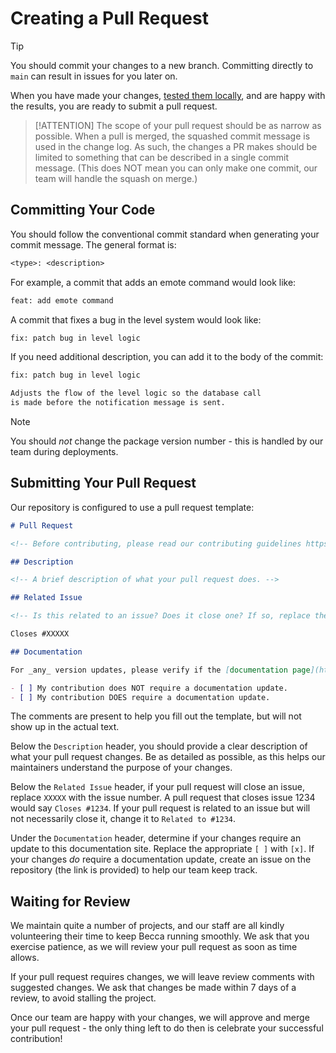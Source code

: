 # Creating a Pull Request

> [!TIP]
> You should commit your changes to a new branch. Committing directly to `main` can result in issues for you later on.

When you have made your changes, [tested them locally](/testing-changes.md), and are happy with the results, you are ready to submit a pull request.

> [!ATTENTION]
> The scope of your pull request should be as narrow as possible. When a pull is merged, the squashed commit message is used in the change log. As such, the changes a PR makes should be limited to something that can be described in a single commit message. (This does NOT mean you can only make one commit, our team will handle the squash on merge.)

## Committing Your Code

You should follow the conventional commit standard when generating your commit message. The general format is:

```txt
<type>: <description>
```

For example, a commit that adds an emote command would look like:

```txt
feat: add emote command
```

A commit that fixes a bug in the level system would look like:

```txt
fix: patch bug in level logic
```

If you need additional description, you can add it to the body of the commit:

```txt
fix: patch bug in level logic

Adjusts the flow of the level logic so the database call
is made before the notification message is sent.
```

> [!NOTE]
> You should _not_ change the package version number - this is handled by our team during deployments.

## Submitting Your Pull Request

Our repository is configured to use a pull request template:

```md
# Pull Request

<!-- Before contributing, please read our contributing guidelines https://github.com/BeccaLyria/discord-bot/blob/main/CONTRIBUTING.md -->

## Description

<!-- A brief description of what your pull request does. -->

## Related Issue

<!-- Is this related to an issue? Does it close one? If so, replace the XXXXX below with the issue number. -->

Closes #XXXXX

## Documentation

For _any_ version updates, please verify if the [documentation page](https://docs.beccalyria.com?utm_source=docs&utm_medium=creating-pr) needs an update. If it does, please [create an issue there](https://github.com/BeccaLyria/discord-documentation/issues/new?assignees=nhcarrigan&labels=%F0%9F%9A%A6+status%3A+awaiting+triage&template=update.md&title=%5BUPDATE%5D) to ensure it is not forgotten.

- [ ] My contribution does NOT require a documentation update.
- [ ] My contribution DOES require a documentation update.
```

The comments are present to help you fill out the template, but will not show up in the actual text.

Below the `Description` header, you should provide a clear description of what your pull request changes. Be as detailed as possible, as this helps our maintainers understand the purpose of your changes.

Below the `Related Issue` header, if your pull request will close an issue, replace `XXXXX` with the issue number. A pull request that closes issue 1234 would say `Closes #1234`. If your pull request is related to an issue but will not necessarily close it, change it to `Related to #1234`.

Under the `Documentation` header, determine if your changes require an update to this documentation site. Replace the appropriate `[ ]` with `[x]`. If your changes _do_ require a documentation update, create an issue on the repository (the link is provided) to help our team keep track.

## Waiting for Review

We maintain quite a number of projects, and our staff are all kindly volunteering their time to keep Becca running smoothly. We ask that you exercise patience, as we will review your pull request as soon as time allows.

If your pull request requires changes, we will leave review comments with suggested changes. We ask that changes be made within 7 days of a review, to avoid stalling the project.

Once our team are happy with your changes, we will approve and merge your pull request - the only thing left to do then is celebrate your successful contribution!
